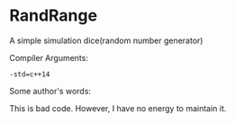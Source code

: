 # RandRange
A simple simulation dice(random number generator)

Compiler Arguments:
```
-std=c++14
```


Some author's words:

This is bad code.
However, I have no energy to maintain it.
